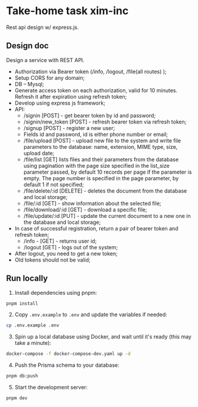 # Take-home task xim-inc

Rest api design w/ express.js.

## Design doc

Design a service with REST API.
- Authorization via Bearer token (/info, /logout, /file(all routes) );
- Setup CORS for any domain;
- DB – Mysql;
- Generate access token on each authorization, valid for 10 minutes. Refresh it after expiration using refresh token;
- Develop using express js framework;
- API:
    - /signin [POST] - get bearer token by id and password;
    - /signin/new_token [POST] - refresh bearer token via refresh token;
    - /signup [POST] - register a new user;
    - Fields id and password, id is either phone number or email;
    - /file/upload [POST] - upload new file to the system and write file parameters to the database: name, extension, MIME type, size, upload date;
    - /file/list [GET] lists files and their parameters from the database using pagination with the page size specified in the list_size parameter passed, by default 10 records per page if the parameter is empty. The page number is specified in the page parameter, by default 1 if not specified;
    - /file/delete/:id [DELETE] - deletes the document from the database and local storage;
    - /file/:id [GET] - show information about the selected file;
    - /file/download/:id [GET] - download a specific file;
    - /file/update/:id [PUT] - update the current document to a new one in the database and local storage;
- In case of successful registration, return a pair of bearer token and refresh token;
    - /info  - [GET] - returns user id;
    - /logout [GET] - logs out of the system;
- After logout, you need to get a new token;
- Old tokens should not be valid;

## Run locally

1. Install dependencies using pnpm:

```sh
pnpm install
```

2. Copy `.env.example` to `.env` and update the variables if needed:

```sh
cp .env.example .env
```

3. Spin up a local database using Docker, and wait until it's ready (this may take a minute):

```sh
docker-compose -f docker-compose-dev.yaml up -d
```

4. Push the Prisma schema to your database:

```sh
pnpm db:push
```

5. Start the development server:

```sh
pnpm dev
```
